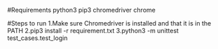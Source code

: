 #Requirements
python3
pip3
chromedriver
chrome

#Steps to run
1.Make sure Chromedriver is installed and that it is in the PATH
2.pip3 install -r requirement.txt
3.python3 -m unittest test_cases.test_login

